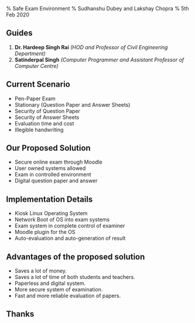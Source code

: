 % Safe Exam Environment
% Sudhanshu Dubey and Lakshay Chopra
% 5th Feb 2020

## Guides

1. **Dr. Hardeep Singh Rai** *(HOD and Professor of Civil Engineering Department)*
1. **Satinderpal Singh** *(Computer Programmer and Assistant Professor of Computer Centre)*

## Current Scenario

- Pen-Paper Exam
- Stationary (Question Paper and Answer Sheets)
- Security of Question Paper
- Security of Answer Sheets
- Evaluation time and cost
- Illegible handwriting

## Our Proposed Solution

- Secure online exam through Moodle
- User owned systems allowed
- Exam in controlled environment
- Digital question paper and answer

## Implementation Details

- Kiosk Linux Operating System
- Network Boot of OS into exam systems
- Exam system in complete control of examiner
- Moodle plugin for the OS
- Auto-evaluation and auto-generation of result

## Advantages of the proposed solution

- Saves a lot of money.
- Saves a lot of time of both students and teachers.
- Paperless and digital system.
- More secure system of examination.
- Fast and more reliable evaluation of papers.

## Thanks
